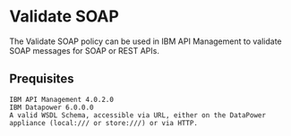 # Validate SOAP

The Validate SOAP policy can be used in IBM API Management to validate 
SOAP messages for SOAP or REST APIs.

## Prequisites

    IBM API Management 4.0.2.0
    IBM Datapower 6.0.0.0
    A valid WSDL Schema, accessible via URL, either on the DataPower appliance (local:/// or store:///) or via HTTP.

```
